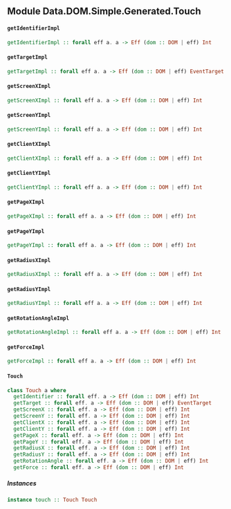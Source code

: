 ## Module Data.DOM.Simple.Generated.Touch

#### `getIdentifierImpl`

``` purescript
getIdentifierImpl :: forall eff a. a -> Eff (dom :: DOM | eff) Int
```

#### `getTargetImpl`

``` purescript
getTargetImpl :: forall eff a. a -> Eff (dom :: DOM | eff) EventTarget
```

#### `getScreenXImpl`

``` purescript
getScreenXImpl :: forall eff a. a -> Eff (dom :: DOM | eff) Int
```

#### `getScreenYImpl`

``` purescript
getScreenYImpl :: forall eff a. a -> Eff (dom :: DOM | eff) Int
```

#### `getClientXImpl`

``` purescript
getClientXImpl :: forall eff a. a -> Eff (dom :: DOM | eff) Int
```

#### `getClientYImpl`

``` purescript
getClientYImpl :: forall eff a. a -> Eff (dom :: DOM | eff) Int
```

#### `getPageXImpl`

``` purescript
getPageXImpl :: forall eff a. a -> Eff (dom :: DOM | eff) Int
```

#### `getPageYImpl`

``` purescript
getPageYImpl :: forall eff a. a -> Eff (dom :: DOM | eff) Int
```

#### `getRadiusXImpl`

``` purescript
getRadiusXImpl :: forall eff a. a -> Eff (dom :: DOM | eff) Int
```

#### `getRadiusYImpl`

``` purescript
getRadiusYImpl :: forall eff a. a -> Eff (dom :: DOM | eff) Int
```

#### `getRotationAngleImpl`

``` purescript
getRotationAngleImpl :: forall eff a. a -> Eff (dom :: DOM | eff) Int
```

#### `getForceImpl`

``` purescript
getForceImpl :: forall eff a. a -> Eff (dom :: DOM | eff) Int
```

#### `Touch`

``` purescript
class Touch a where
  getIdentifier :: forall eff. a -> Eff (dom :: DOM | eff) Int
  getTarget :: forall eff. a -> Eff (dom :: DOM | eff) EventTarget
  getScreenX :: forall eff. a -> Eff (dom :: DOM | eff) Int
  getScreenY :: forall eff. a -> Eff (dom :: DOM | eff) Int
  getClientX :: forall eff. a -> Eff (dom :: DOM | eff) Int
  getClientY :: forall eff. a -> Eff (dom :: DOM | eff) Int
  getPageX :: forall eff. a -> Eff (dom :: DOM | eff) Int
  getPageY :: forall eff. a -> Eff (dom :: DOM | eff) Int
  getRadiusX :: forall eff. a -> Eff (dom :: DOM | eff) Int
  getRadiusY :: forall eff. a -> Eff (dom :: DOM | eff) Int
  getRotationAngle :: forall eff. a -> Eff (dom :: DOM | eff) Int
  getForce :: forall eff. a -> Eff (dom :: DOM | eff) Int
```

##### Instances
``` purescript
instance touch :: Touch Touch
```


